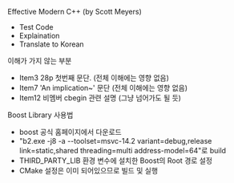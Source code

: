 Effective Modern C++ (by Scott Meyers)
- Test Code
- Explaination
- Translate to Korean

이해가 가지 않는 부분
- Item3 28p 첫번째 문단. (전체 이해에는 영향 없음)
- Item7 'An implication~' 문단 (전체 이해에는 영향 없음)
- Item12 비멤버 cbegin 관련 설명 (그냥 넘어가도 될 듯)

Boost Library 사용법
- boost 공식 홈페이지에서 다운로드
- "b2.exe -j8 -a --toolset=msvc-14.2 variant=debug,release link=static,shared threading=multi address-model=64"로 build
- THIRD_PARTY_LIB 환경 변수에 설치한 Boost의 Root 경로 설정
- CMake 설정은 이미 되어있으므로 빌드 및 실행
